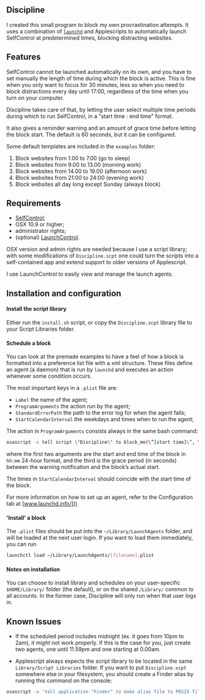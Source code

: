 ## Discipline

I created this small program to block my own procrastination attempts. It uses a combination of [`launchd`](http://www.launchd.info/) and Applescripts to automatically launch SelfControl at predetermined times, blocking distracting websites.

## Features

SelfControl cannot be launched automatically on its own, and you have to set manually the length of time during which the block is active. This is fine when you only want to focus for 30 minutes, less so when you need to block distractions every day until 17:00, regardless of the time when you turn on your computer.

Discipline takes care of that, by letting the user select multiple time periods during which to run SelfControl, in a "start time : end time" format.

It also gives a reminder warning and an amount of grace time before letting the block start. The default is 60 seconds, but it can be configured.

Some default templates are included in the `examples` folder:
1. Block websites from 1.00 to 7.00 (go to sleep)
2. Block websites from 9.00 to 13.00 (morning work)
3. Block websites from 14.00 to 19.00 (afternoon work)
4. Block websites from 21:00 to 24:00 (evening work)
5. Block websites all day long except Sunday (always block)


## Requirements
* [SelfControl](selfcontrolapp.com);
* OSX 10.9 or higher;
* administrator rights;
* (optional) [LaunchControl](www.soma-zone.com/LaunchControl/).

OSX version and admin rights are needed because I use a script library; with some modifications of `Discipline.scpt` one could turn the scripts into a self-contained app and extend support to older versions of Applescript.

I use LaunchControl to easily view and manage the launch agents.

## Installation and configuration

#### Install the script library

Either run the `install.sh` script, or copy the `Discipline.scpt` library file to your Script Libraries folder.

#### Schedule a block

You can look at the premade examples to have a feel of how a block is formatted into a preference list file with a xml structure. These files define an agent (a daemon) that is run by `launchd` and executes an action whenever some condition occurs.

The most important keys in a `.plist` file are:

 * `Label` the name of the agent;
 * `ProgramArguments` the action run by the agent;
 * `StandardErrorPath` the path to the error log for when the agent fails;
 * `StartCalendarInterval` the weekdays and times when to run the agent;

The action in `ProgramArguments` consists always in the same bash command:

```bash
osascript -e tell script \"Discipline\" to block_me(\”[start time]\”, \"[end time]\", [grace period])
```

where the first two arguments are the start and end time of the block in `hh:mm` 24-hour format, and the third is the grace period (in seconds) between the warning notification and the block’s actual start.

The times in `StartCalendarInterval` should coincide with the start time of the block.

For more information on how to set up an agent, refer to the Configuration tab at [www.launchd.info/]()

#### 'Install' a block

The `.plist` files should be put into the `~/Library/LaunchAgents` folder, and will be loaded at the next user login. If you want to load them immediately, you can run

```bash
launchctl load ~/Library/LaunchAgents/[filename].plist
```

#### Notes on installation

You can choose to install library and schedules on your user-specific `$HOME/Library/` folder (the default), or on the shared `/Library/` common to all accounts. In the former case, Discipline will only run when that user logs in.

## Known Issues

* If the scheduled period includes midnight (ex. it goes from 10pm to 2am), it *might* not work properly. If this is the case for you, just create two agents, one until 11.59pm and one starting at 0.00am.

* Applescript always expects the script library to be located in the same `Library/Script Libraries` folder. If you want to put `Discipline.scpt` somewhere else in your filesystem, you should create a Finder alias by running this command on the console:

```bash
osascript -e 'tell application "Finder" to make alias file to POSIX file "[/folder/that/contains]/Discipline.scpt" at POSIX file "/Users/[Username]/Library/Script Libraries" '
```

